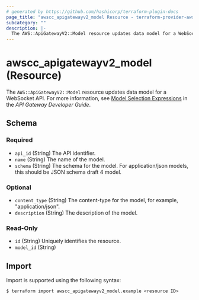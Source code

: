 ```yaml
---
# generated by https://github.com/hashicorp/terraform-plugin-docs
page_title: "awscc_apigatewayv2_model Resource - terraform-provider-awscc"
subcategory: ""
description: |-
  The AWS::ApiGatewayV2::Model resource updates data model for a WebSocket API. For more information, see Model Selection Expressions https://docs.aws.amazon.com/apigateway/latest/developerguide/apigateway-websocket-api-selection-expressions.html#apigateway-websocket-api-model-selection-expressions in the API Gateway Developer Guide.
---
```


# awscc_apigatewayv2_model (Resource)

The ``AWS::ApiGatewayV2::Model`` resource updates data model for a WebSocket API. For more information, see [Model Selection Expressions](https://docs.aws.amazon.com/apigateway/latest/developerguide/apigateway-websocket-api-selection-expressions.html#apigateway-websocket-api-model-selection-expressions) in the *API Gateway Developer Guide*.



<!-- schema generated by tfplugindocs -->
## Schema

### Required

- `api_id` (String) The API identifier.
- `name` (String) The name of the model.
- `schema` (String) The schema for the model. For application/json models, this should be JSON schema draft 4 model.

### Optional

- `content_type` (String) The content-type for the model, for example, "application/json".
- `description` (String) The description of the model.

### Read-Only

- `id` (String) Uniquely identifies the resource.
- `model_id` (String)

## Import

Import is supported using the following syntax:

```shell
$ terraform import awscc_apigatewayv2_model.example <resource ID>
```
